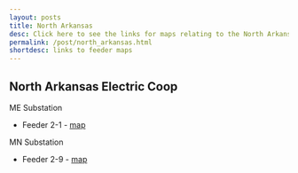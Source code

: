 ```yaml
---
layout: posts
title: North Arkansas
desc: Click here to see the links for maps relating to the North Arkansas Coop.  This is organized by substation/feeders. 
permalink: /post/north_arkansas.html
shortdesc: links to feeder maps
---
```


North Arkansas Electric Coop
----------------------

ME Substation
* Feeder 2-1 - [map](/coop/naec/sme_f2_1.html)

MN Substation
* Feeder 2-9 - [map](/coop/naec/smn_f2_9.html)
